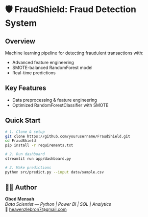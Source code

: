 # 🛡 FraudShield: Fraud Detection System

## Overview
Machine learning pipeline for detecting fraudulent transactions with:
- Advanced feature engineering
- SMOTE-balanced RandomForest model
- Real-time predictions

## Key Features
- Data preprocessing & feature engineering
- Optimized RandomForestClassifier with SMOTE

## Quick Start

```bash
# 1. Clone & setup
git clone https://github.com/yourusername/FraudShield.git
cd FraudShield
pip install -r requirements.txt

# 2. Run dashboard
streamlit run app/dashboard.py

# 3. Make predictions
python src/predict.py --input data/sample.csv
```

## 👨‍💻 Author

**Obed Mensah**  
*Data Scientist — Python | Power BI | SQL | Analytics*  
📧 [heavenzlebron7@gmail.com](mailto:heavenzlebron7@gmail.com)

